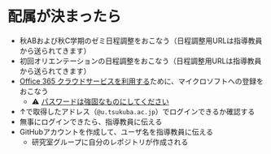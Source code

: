 # 配属が決まったら

* 秋ABおよび秋C学期のゼミ日程調整をおこなう（日程調整用URLは指導教員から送られてきます）
* 初回オリエンテーションの日程調整をおこなう（日程調整用URLは指導教員から送られてきます）
* [Office 365 クラウドサービスを利用する](https://www.cc.tsukuba.ac.jp/wp/service/sl/ees/tokuten/)ために、マイクロソフトへの登録をおこなう
  * :warning: [パスワードは強固なものにしてください](../dev/pc-password.md)
* ↑で取得したアドレス（`@u.tsukuba.ac.jp`）でログインできるか確認する
* 無事にログインできたら、指導教員に伝える
* GitHubアカウントを作成して、ユーザ名を指導教員に伝える
  * 研究室グループに自分のレポジトリが作成される
